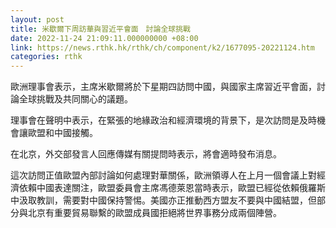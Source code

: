 ```yaml
---
layout: post
title: 米歇爾下周訪華與習近平會面　討論全球挑戰
date: 2022-11-24 21:09:11.000000000 +08:00
link: https://news.rthk.hk/rthk/ch/component/k2/1677095-20221124.htm
categories: rthk
---
```


歐洲理事會表示，主席米歇爾將於下星期四訪問中國，與國家主席習近平會面，討論全球挑戰及共同關心的議題。

理事會在聲明中表示，在緊張的地緣政治和經濟環境的背景下，是次訪問是及時機會讓歐盟和中國接觸。

在北京，外交部發言人回應傳媒有關提問時表示，將會適時發布消息。

這次訪問正值歐盟內部討論如何處理對華關係，歐洲領導人在上月一個會議上對經濟依賴中國表達關注，歐盟委員會主席馮德萊恩當時表示，歐盟已經從依賴俄羅斯中汲取教訓，需要對中國保持警惕。美國亦正推動西方盟友不要與中國結盟，但部分與北京有重要貿易聯繫的歐盟成員國拒絕將世界事務分成兩個陣營。
